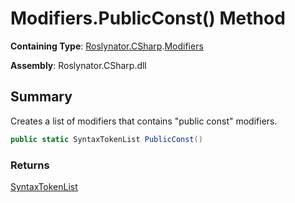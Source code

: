 # Modifiers\.PublicConst\(\) Method

**Containing Type**: [Roslynator.CSharp](../../README.md)\.[Modifiers](../README.md)

**Assembly**: Roslynator\.CSharp\.dll

## Summary

Creates a list of modifiers that contains "public const" modifiers\.

```csharp
public static SyntaxTokenList PublicConst()
```

### Returns

[SyntaxTokenList](https://docs.microsoft.com/en-us/dotnet/api/microsoft.codeanalysis.syntaxtokenlist)

